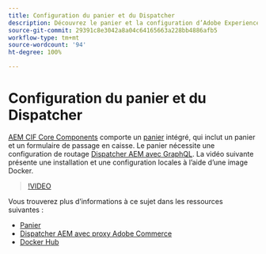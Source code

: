 ```yaml
---
title: Configuration du panier et du Dispatcher
description: Découvrez le panier et la configuration d’Adobe Experience Manager Dispatcher.
source-git-commit: 29391c8e3042a8a04c64165663a228bb4886afb5
workflow-type: tm+mt
source-wordcount: '94'
ht-degree: 100%

---
```


# Configuration du panier et du Dispatcher

[AEM CIF Core Components](https://github.com/adobe/aem-core-cif-components) comporte un [panier](https://github.com/adobe/aem-core-cif-components/tree/master/ui.apps/src/main/content/jcr_root/apps/core/cif/components/commerce/minicart/v1/minicart) intégré, qui inclut un panier et un formulaire de passage en caisse. Le panier nécessite une configuration de routage [Dispatcher AEM avec GraphQL](https://github.com/adobe/aem-core-cif-components/blob/master/dispatcher). La vidéo suivante présente une installation et une configuration locales à l’aide d’une image Docker.

>[!VIDEO](https://video.tv.adobe.com/v/29656/?quality=12)

Vous trouverez plus d’informations à ce sujet dans les ressources suivantes :

- [Panier](https://github.com/adobe/aem-core-cif-components/tree/master/ui.apps/src/main/content/jcr_root/apps/core/cif/components/commerce/minicart/v1/minicart)
- [Dispatcher AEM avec proxy Adobe Commerce](https://github.com/adobe/aem-core-cif-components/tree/master/dispatcher)
- [Docker Hub](https://hub.docker.com/)
